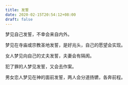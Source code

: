 ```yaml
---
title: 发誓
date: 2020-02-15T20:54:12+08:00
draft: false
---
```


梦见自己发誓，不幸会来自内外。



梦见在寺庙或宗教圣地发誓，是好兆头，自己的愿望会实现。



女人梦见向自己的丈夫发誓，夫妻会有隔阂。



犯了罪的人梦见发誓，又会去作案。



男女恋人梦见在神的面前发誓，两人会分道扬镳，各奔前程。

